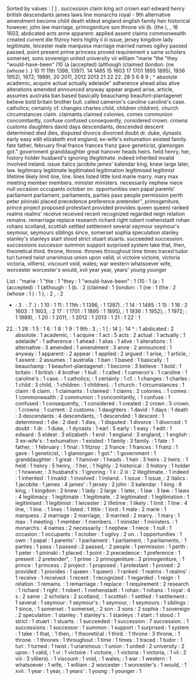 Sorted by values :
[ ] . succession claim king act crown earl edward henry british descendants james laws line monarchs royal - 9th alternative amendment become child death eldest england english family heir historical however, john law marriage, primogeniture son throne viii (b. (the ), , 16 1603, abdicated acts anne apparent: applied assent claims commonwealth created current die fitzroy heirs highly ii iii issue, jersey kingdom lady legitimate, leicester male marquess marriage married names ogilvy passed passed, point present prime princess proved requirement s same scholars somerset, sons sovereign united university vii william "marie "the "they "would-have-been" (10 (a (accepted) (although (claimed (london: (ne (whose ) .) 10 11 11th 1396, 1397). 14 1485 15 1603 17 1701 1895 1895), 1936 1952), 1972; 1989), 20 2011, 2012 2013 21 22 22. 28 5 6 8 9 ; ^ absolute academic, acquire actual actually adelaide" adherence ahead alias alive alterations amended announced anyway appear argued arise, article, assumes australia ban based basically beauchamp beaufort-plantagenet believe bold britain brother bull. called cameron's caroline caroline's case. catholics; certainly cf. changes charles child, children children). church circumstances claim. claimants claimed colonies. comes communion concomitantly, confuse confused consequently, considered crown. crowns customs daughters david days descendants, descended descent determined died dies, disputed divorce divorced doubt dr. duke, dynasts early easy edit elizabeth end england, ex-wife's exhumation existed family. fate father, february final france frances franz gave geneticist, glamorgan got." government granddaughter great hanover heads heirs. held henry, her, history holder husband's ignoring illegitimate. indeed inherited invalid involved ireland. issue italics jacobite james' kalendar king, knew large later, law. legitimacy legitimate legitimated legitimation legitimised legitimist lifetime likely limit line, line. lines listed little lord marie marry. mary max meeting member members. minister ministers. necessarily nephew niece null occasion occupants october on. opportunities own papal parents' parliament parliament, parliaments, parties pass people permission perth peter pininski placed precedence preference pretender", primogeniture, prince project proposed protestant provided provides queen queen) ranked realms realms' receive received recent recognized regarded reign relation remains. remarriage replace research richard right robert roehenstadt rohan rohans scotland, scottish settled settlement several seymour seymour's seymour, seymours siblings since, somerset sophia speculation stanley stanley's stanleys start stood strict stuart stuarts. succeeded succession. successions successor summon support surprised system take that, then, theoretical third. throne, throne. thrones throughout time times traced tudor turi turned twist unanimous union upon valid, vi victoire victoire, victoria victoria, villiers). viscount void, wales; war western whatsoever wife, worcester worcester's would, xvii year year, years' young younger 

List :
"marie : 1
"the : 1
"they : 1
"would-have-been" : 1
(10 : 1
(a : 1
(accepted) : 1
(although : 1
(b. : 2
(claimed : 1
(london: : 1
(ne : 1
(the : 2
(whose : 1
) : 1
), : 2
, : 2
- : 3
. : 7
.) : 1
10 : 1
11 : 1
11th : 1
1396, : 1
1397). : 1
14 : 1
1485 : 1
15 : 1
16 : 2
1603 : 1
1603, : 2
17 : 1
1701 : 1
1895 : 1
1895), : 1
1936 : 1
1952), : 1
1972; : 1
1989), : 1
20 : 1
2011, : 1
2012 : 1
2013 : 1
21 : 1
22 : 1
22. : 1
28 : 1
5 : 1
6 : 1
8 : 1
9 : 1
9th : 3
; : 1
[ : 14
] : 14
^ : 1
abdicated : 2
absolute : 1
academic, : 1
acquire : 1
act : 5
acts : 2
actual : 1
actually : 1
adelaide" : 1
adherence : 1
ahead : 1
alias : 1
alive : 1
alterations : 1
alternative : 3
amended : 1
amendment : 3
anne : 2
announced : 1
anyway : 1
apparent: : 2
appear : 1
applied : 2
argued : 1
arise, : 1
article, : 1
assent : 2
assumes : 1
australia : 1
ban : 1
based : 1
basically : 1
beauchamp : 1
beaufort-plantagenet : 1
become : 3
believe : 1
bold : 1
britain : 1
british : 4
brother : 1
bull. : 1
called : 1
cameron's : 1
caroline : 1
caroline's : 1
case. : 1
catholics; : 1
certainly : 1
cf. : 1
changes : 1
charles : 1
child : 3
child, : 1
children : 1
children). : 1
church : 1
circumstances : 1
claim : 6
claim. : 1
claimants : 1
claimed : 1
claims : 2
colonies. : 1
comes : 1
commonwealth : 2
communion : 1
concomitantly, : 1
confuse : 1
confused : 1
consequently, : 1
considered : 1
created : 2
crown : 5
crown. : 1
crowns : 1
current : 2
customs : 1
daughters : 1
david : 1
days : 1
death : 3
descendants : 4
descendants, : 1
descended : 1
descent : 1
determined : 1
die : 2
died : 1
dies, : 1
disputed : 1
divorce : 1
divorced : 1
doubt : 1
dr. : 1
duke, : 1
dynasts : 1
earl : 5
early : 1
easy : 1
edit : 1
edward : 5
eldest : 3
elizabeth : 1
end : 1
england : 3
england, : 1
english : 3
ex-wife's : 1
exhumation : 1
existed : 1
family : 3
family. : 1
fate : 1
father, : 1
february : 1
final : 1
fitzroy : 2
france : 1
frances : 1
franz : 1
gave : 1
geneticist, : 1
glamorgan : 1
got." : 1
government : 1
granddaughter : 1
great : 1
hanover : 1
heads : 1
heir : 3
heirs : 2
heirs. : 1
held : 1
henry : 5
henry, : 1
her, : 1
highly : 2
historical : 3
history : 1
holder : 1
however, : 3
husband's : 1
ignoring : 1
ii : 2
iii : 2
illegitimate. : 1
indeed : 1
inherited : 1
invalid : 1
involved : 1
ireland. : 1
issue : 1
issue, : 2
italics : 1
jacobite : 1
james : 4
james' : 1
jersey : 2
john : 3
kalendar : 1
king : 6
king, : 1
kingdom : 2
knew : 1
lady : 2
large : 1
later, : 1
law : 3
law. : 1
laws : 4
legitimacy : 1
legitimate : 1
legitimate, : 2
legitimated : 1
legitimation : 1
legitimised : 1
legitimist : 1
leicester : 2
lifetime : 1
likely : 1
limit : 1
line : 4
line, : 1
line. : 1
lines : 1
listed : 1
little : 1
lord : 1
male : 2
marie : 1
marquess : 2
marriage : 2
marriage, : 3
married : 2
marry. : 1
mary : 1
max : 1
meeting : 1
member : 1
members. : 1
minister : 1
ministers. : 1
monarchs : 4
names : 2
necessarily : 1
nephew : 1
niece : 1
null : 1
occasion : 1
occupants : 1
october : 1
ogilvy : 2
on. : 1
opportunities : 1
own : 1
papal : 1
parents' : 1
parliament : 1
parliament, : 1
parliaments, : 1
parties : 1
pass : 1
passed : 2
passed, : 2
people : 1
permission : 1
perth : 1
peter : 1
pininski : 1
placed : 1
point : 2
precedence : 1
preference : 1
present : 2
pretender", : 1
prime : 2
primogeniture : 3
primogeniture, : 1
prince : 1
princess : 2
project : 1
proposed : 1
protestant : 1
proved : 2
provided : 1
provides : 1
queen : 1
queen) : 1
ranked : 1
realms : 1
realms' : 1
receive : 1
received : 1
recent : 1
recognized : 1
regarded : 1
reign : 1
relation : 1
remains. : 1
remarriage : 1
replace : 1
requirement : 2
research : 1
richard : 1
right : 1
robert : 1
roehenstadt : 1
rohan : 1
rohans : 1
royal : 4
s : 2
same : 2
scholars : 2
scotland, : 1
scottish : 1
settled : 1
settlement : 1
several : 1
seymour : 1
seymour's : 1
seymour, : 1
seymours : 1
siblings : 1
since, : 1
somerset : 1
somerset, : 2
son : 3
sons : 2
sophia : 1
sovereign : 2
speculation : 1
stanley : 1
stanley's : 1
stanleys : 1
start : 1
stood : 1
strict : 1
stuart : 1
stuarts. : 1
succeeded : 1
succession : 7
succession. : 1
successions : 1
successor : 1
summon : 1
support : 1
surprised : 1
system : 1
take : 1
that, : 1
then, : 1
theoretical : 1
third. : 1
throne : 3
throne, : 1
throne. : 1
thrones : 1
throughout : 1
time : 1
times : 1
traced : 1
tudor : 1
turi : 1
turned : 1
twist : 1
unanimous : 1
union : 1
united : 2
university : 2
upon : 1
valid, : 1
vi : 1
victoire : 1
victoire, : 1
victoria : 1
victoria, : 1
vii : 2
viii : 3
villiers). : 1
viscount : 1
void, : 1
wales; : 1
war : 1
western : 1
whatsoever : 1
wife, : 1
william : 2
worcester : 1
worcester's : 1
would, : 1
xvii : 1
year : 1
year, : 1
years' : 1
young : 1
younger : 1
